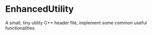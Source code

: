 # EnhancedUtility
A small, tiny utility C++ header file, implement some common  useful functionalities.
